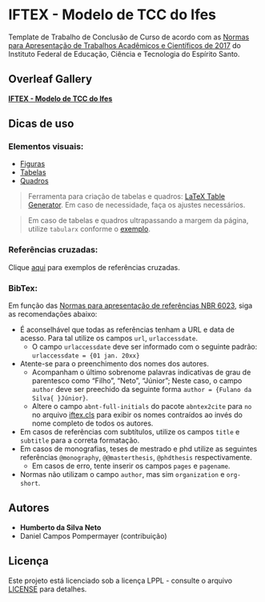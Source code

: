 # IFTEX - Modelo de TCC do Ifes
Template de Trabalho de Conclusão de Curso de acordo com as [Normas para Apresentação de Trabalhos Acadêmicos e Científicos de 2017](https://www.ci.ifes.edu.br/images/stories/2017/biblioteca/caderno_normas_tcc_2017-277_rev_27-11.pdf) do Instituto Federal de Educação, Ciência e Tecnologia do Espírito Santo.

## Overleaf Gallery
[**IFTEX - Modelo de TCC do Ifes**](https://www.overleaf.com/latex/templates/iftex-modelo-de-tcc-do-ifes/cqxwcjyhkzkp)


## Dicas de uso

### Elementos visuais:

* [Figuras](https://github.com/hsneto/iftex/blob/master/textuais/testes.tex#L10)
* [Tabelas](https://github.com/hsneto/iftex/blob/master/textuais/testes.tex#L38)
* [Quadros](https://github.com/hsneto/iftex/blob/master/textuais/testes.tex#L60)

> Ferramenta para criação de tabelas e quadros: [LaTeX Table Generator](https://www.tablesgenerator.com/). Em caso de necessidade, faça os ajustes necessários.

> Em caso de tabelas e quadros ultrapassando a margem da página, utilize `tabularx` conforme o [exemplo](https://github.com/hsneto/iftex/blob/master/textuais/testes.tex#L60).


### Referências cruzadas:

Clique [aqui](https://github.com/hsneto/iftex/blob/master/textuais/testes.tex#L85) para exemplos de referências cruzadas.


### BibTex:

Em função das [Normas para apresentação de referências NBR 6023](ftp://ftp.sm.ifes.edu.br/rec/Normas%20de%20est%E1gio/Norma%20para%20apresentacao%20de%20referencias%20academicas.pdf), siga as recomendações abaixo:

* É aconselhável que todas as referências tenham a URL e data de acesso. Para tal utilize os campos `url`, `urlaccessdate`.
    * O campo `urlaccessdate` deve ser informado com o seguinte padrão: `urlaccessdate = {01 jan. 20xx}`
* Atente-se para o preenchimento dos nomes dos autores.
    * Acompanham o último sobrenome palavras indicativas de grau de parentesco como “Filho”, “Neto”, “Júnior”; Neste caso, o campo `author` deve ser preechido da seguinte forma `author = {Fulano da Silva{ }Júnior}`.
    * Altere o campo `abnt-full-initials` do pacote `abntex2cite` para `no` no arquivo [iftex.cls](https://github.com/hsneto/iftex/blob/master/iftex.cls#L52) para exibir os nomes contraídos ao invés do nome completo de todos os autores. 
* Em casos de referências com subtítulos, utilize os campos `title` e `subtitle` para a correta formatação.
* Em casos de monografias, teses de mestrado e phd utilize as seguintes referências `@monography`, `@@masterthesis`, `@phdthesis` respectivamente.
    * Em casos de erro, tente inserir os campos `pages` e `pagename`.
* Normas não utilizam o campo `author`, mas sim `organization` e `org-short`.


## Autores

* **Humberto da Silva Neto**
* Daniel Campos Pompermayer (contribuição)

## Licença

Este projeto está licenciado sob a licença LPPL - consulte o arquivo [LICENSE](LICENSE) para detalhes.